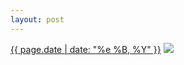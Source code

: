 ```yaml
---
layout: post
---
```


<p>
  <time><a href="/450">{{ page.date | date: "%e %B, %Y" }}</a></time>
  <a href="/450"><img src="{{ site.assets_url }}/450-640.jpg" srcset="{{ site.assets_url }}/450-1280.jpg 1280w, {{ site.assets_url }}/450-960.jpg 960w, {{ site.assets_url }}/450-640.jpg 640w, {{ site.assets_url }}/450-320.jpg 320w" sizes="(min-width: 700px) 50vw, calc(100vw - 2rem)" /></a>
</p>
